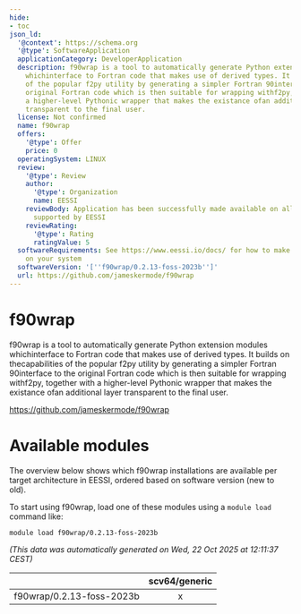 ```yaml
---
hide:
- toc
json_ld:
  '@context': https://schema.org
  '@type': SoftwareApplication
  applicationCategory: DeveloperApplication
  description: f90wrap is a tool to automatically generate Python extension modules
    whichinterface to Fortran code that makes use of derived types. It builds on thecapabilities
    of the popular f2py utility by generating a simpler Fortran 90interface to the
    original Fortran code which is then suitable for wrapping withf2py, together with
    a higher-level Pythonic wrapper that makes the existance ofan additional layer
    transparent to the final user.
  license: Not confirmed
  name: f90wrap
  offers:
    '@type': Offer
    price: 0
  operatingSystem: LINUX
  review:
    '@type': Review
    author:
      '@type': Organization
      name: EESSI
    reviewBody: Application has been successfully made available on all architectures
      supported by EESSI
    reviewRating:
      '@type': Rating
      ratingValue: 5
  softwareRequirements: See https://www.eessi.io/docs/ for how to make EESSI available
    on your system
  softwareVersion: '[''f90wrap/0.2.13-foss-2023b'']'
  url: https://github.com/jameskermode/f90wrap
---
```


f90wrap
=======


f90wrap is a tool to automatically generate Python extension modules whichinterface to Fortran code that makes use of derived types. It builds on thecapabilities of the popular f2py utility by generating a simpler Fortran 90interface to the original Fortran code which is then suitable for wrapping withf2py, together with a higher-level Pythonic wrapper that makes the existance ofan additional layer transparent to the final user.

https://github.com/jameskermode/f90wrap
# Available modules


The overview below shows which f90wrap installations are available per target architecture in EESSI, ordered based on software version (new to old).

To start using f90wrap, load one of these modules using a `module load` command like:

```shell
module load f90wrap/0.2.13-foss-2023b
```

*(This data was automatically generated on Wed, 22 Oct 2025 at 12:11:37 CEST)*

| |scv64/generic|
| :---: | :---: |
|f90wrap/0.2.13-foss-2023b|x|
